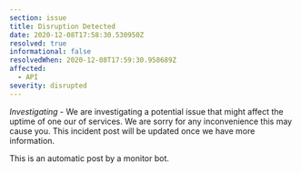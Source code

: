 ```yaml
---
section: issue
title: Disruption Detected
date: 2020-12-08T17:58:30.530950Z
resolved: true
informational: false
resolvedWhen: 2020-12-08T17:59:30.958689Z
affected:
  - API
severity: disrupted
---
```

*Investigating* - We are investigating a potential issue that might affect the uptime of one our of services. We are sorry for any inconvenience this may cause you. This incident post will be updated once we have more information.

This is an automatic post by a monitor bot.
        